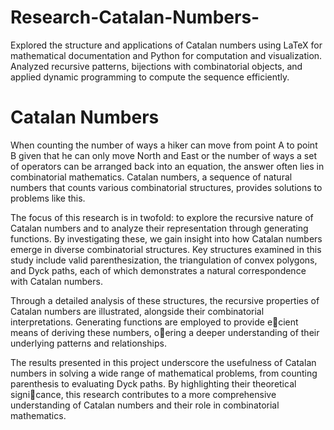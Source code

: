 # Research-Catalan-Numbers-
Explored the structure and applications of Catalan numbers using LaTeX for mathematical documentation and Python for computation and visualization. Analyzed recursive patterns, bijections with combinatorial objects, and applied dynamic programming to compute the sequence efficiently.

# Catalan Numbers
When counting the number of ways a hiker can move from point A to point B given that he can
only move North and East or the number of ways a set of operators can be arranged back into an
equation, the answer often lies in combinatorial mathematics. Catalan numbers, a sequence of
natural numbers that counts various combinatorial structures, provides solutions to problems like
this. 

The focus of this research is in twofold: to explore the recursive nature of Catalan numbers
and to analyze their representation through generating functions. By investigating these, we gain
insight into how Catalan numbers emerge in diverse combinatorial structures.
Key structures examined in this study include valid parenthesization, the triangulation of convex
polygons, and Dyck paths, each of which demonstrates a natural correspondence with Catalan
numbers. 

Through a detailed analysis of these structures, the recursive properties of Catalan
numbers are illustrated, alongside their combinatorial interpretations. Generating functions are
employed to provide ecient means of deriving these numbers, oering a deeper understanding
of their underlying patterns and relationships.

The results presented in this project underscore the usefulness of Catalan numbers in solving
a wide range of mathematical problems, from counting parenthesis to evaluating Dyck paths.
By highlighting their theoretical signicance, this research contributes to a more comprehensive
understanding of Catalan numbers and their role in combinatorial mathematics.

